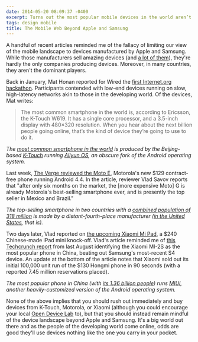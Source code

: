 ```yaml
---
date: 2014-05-20 08:09:37 -0400
excerpt: Turns out the most popular mobile devices in the world aren’t from the makers of the iPhone or Galaxy.
tags: design mobile
title: The Mobile Web Beyond Apple and Samsung
---
```


A handful of recent articles reminded me of the fallacy of limiting our view of the mobile landscape to devices manufactured by Apple and Samsung. While those manufacturers sell amazing devices (and [a lot of them](http://www.gartner.com/newsroom/id/2665715)), they're hardly the only companies producing devices. Moreover, in many countries, they aren't the dominant players.

Back in January, Mat Honan reported for Wired the [first Internet.org hackathon](http://www.wired.com/2014/01/internet-org-hackathon-low-end-rules/). Participants contended with low-end devices running on slow, high-latency networks akin to those in the developing world. Of the devices, Mat writes:

> The most common smartphone in the world is, according to Ericsson, the K-Touch W619. It has a single core processor, and a 3.5-inch display with 480×320 resolution. When you hear about the next billion people going online, that’s the kind of device they’re going to use to do it.

_The [most common smartphone in the world](http://www.handsetdetection.com/properties/vendormodel/K-Touch/W619) is produced by the Beijing-based [K-Touch](http://www.k-touch.cn/en) running [Aliyun OS](http://en.wikipedia.org/wiki/Yun_OS), an obscure fork of the Android operating system._

Last week, [The Verge reviewed the Moto E](http://www.theverge.com/2014/5/13/5712900/motorola-moto-e-report), Motorola's new $129 contract-free phone running Android 4.4. In the article, reviewer Vlad Savov reports that "after only six months on the market, the [more expensive Moto] G is already Motorola's best-selling smartphone ever, and is presently the top seller in Mexico and Brazil."

_The top-selling smartphone in two countries with a [combined population of 318 million](http://www.wolframalpha.com/input/?i=population+of+mexico+%2B+brazil) is made by a distant-fourth-place manufacturer ([in the United States](http://online.wsj.com/article/PR-CO-20140307-908401.html), that is)._

Two days later, Vlad reported on [the upcoming Xiaomi Mi Pad](http://www.theverge.com/2014/5/15/5719786/xiaomi-mipad-is-a-plastic-ipad-mini-for-android-lovers), a $240 Chinese-made iPad mini knock-off. Vlad's article reminded me of [this Techcrunch report](http://techcrunch.com/2013/08/12/xiaomi-beats-samsung-to-top-chinas-smartphone-charts/) from last August identifying the Xiaomi MI-2S as the most popular phone in China, beating out Samsung's most-recent S4 device. An update at the bottom of the article notes that Xiaomi sold out its initial 100,000 unit run of the $130 Hongmi phone in 90 seconds (with a reported 7.45 million reservations placed).

_The most popular phone in China (with [its 1.36 billion people](http://www.wolframalpha.com/input/?i=china+population)) runs [MIUI](http://en.wikipedia.org/wiki/MIUI), another heavily-customized version of the Android operating system._

None of the above implies that you should rush out immediately and buy devices from K-Touch, Motorola, or Xiaomi (although you could encourage your local [Open Device Lab](http://opendevicelab.com/) to), but that you should instead remain mindful of the device landscape beyond Apple and Samsung. It's a big world out there and as the people of the developing world come online, odds are good they'll use devices nothing like the one you carry in your pocket.